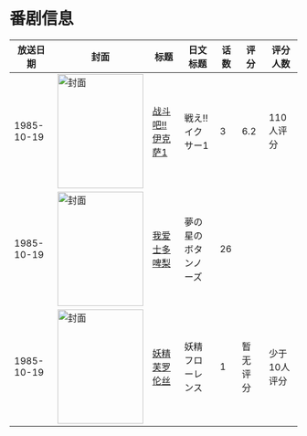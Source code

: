 # 番剧信息

|放送日期|封面|标题|日文标题|话数|评分|评分人数|
|---|---|---|---|---|---|---|
|1985-10-19|<img src="https://lain.bgm.tv/pic/cover/c/58/ea/29326_vXd5k.jpg" alt="封面" style="width:150px;height:200px;object-fit:cover;">|[战斗吧!! 伊克萨1](https://bangumi.tv/subject/29326)|戦え!!イクサー1|3|6.2|110人评分|
|1985-10-19|<img src="https://lain.bgm.tv/pic/cover/c/2c/99/305573_v8leT.jpg" alt="封面" style="width:150px;height:200px;object-fit:cover;">|[我爱士多啤梨](https://bangumi.tv/subject/305573)|夢の星のボタンノーズ|26|||
|1985-10-19|<img src="https://lain.bgm.tv/pic/cover/c/c3/39/307259_tV3Jl.jpg" alt="封面" style="width:150px;height:200px;object-fit:cover;">|[妖精芙罗伦丝](https://bangumi.tv/subject/307259)|妖精フローレンス|1|暂无评分|少于10人评分|
